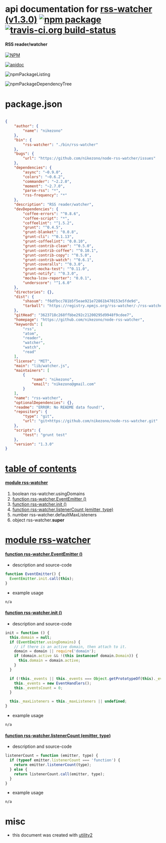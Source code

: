 # api documentation for  [rss-watcher (v1.3.0)](https://github.com/nikezono/node-rss-watcher)  [![npm package](https://img.shields.io/npm/v/npmdoc-rss-watcher.svg?style=flat-square)](https://www.npmjs.org/package/npmdoc-rss-watcher) [![travis-ci.org build-status](https://api.travis-ci.org/npmdoc/node-npmdoc-rss-watcher.svg)](https://travis-ci.org/npmdoc/node-npmdoc-rss-watcher)
#### RSS reader/watcher

[![NPM](https://nodei.co/npm/rss-watcher.png?downloads=true)](https://www.npmjs.com/package/rss-watcher)

[![apidoc](https://npmdoc.github.io/node-npmdoc-rss-watcher/build/screenCapture.buildNpmdoc.browser._2Fhome_2Ftravis_2Fbuild_2Fnpmdoc_2Fnode-npmdoc-rss-watcher_2Ftmp_2Fbuild_2Fapidoc.html.png)](https://npmdoc.github.io/node-npmdoc-rss-watcher/build/apidoc.html)

![npmPackageListing](https://npmdoc.github.io/node-npmdoc-rss-watcher/build/screenCapture.npmPackageListing.svg)

![npmPackageDependencyTree](https://npmdoc.github.io/node-npmdoc-rss-watcher/build/screenCapture.npmPackageDependencyTree.svg)



# package.json

```json

{
    "author": {
        "name": "nikezono"
    },
    "bin": {
        "rss-watcher": "./bin/rss-watcher"
    },
    "bugs": {
        "url": "https://github.com/nikezono/node-rss-watcher/issues"
    },
    "dependencies": {
        "async": "~0.9.0",
        "colors": "~0.6.2",
        "commander": "~2.2.0",
        "moment": "~2.7.0",
        "parse-rss": "*",
        "rss-frequency": "*"
    },
    "description": "RSS reader/watcher",
    "devDependencies": {
        "coffee-errors": "^0.8.6",
        "coffee-script": "*",
        "coffeelint": "^1.5.2",
        "grunt": "^0.4.5",
        "grunt-blanket": "0.0.8",
        "grunt-cli": "^0.1.13",
        "grunt-coffeelint": "0.0.10",
        "grunt-contrib-clean": "^0.5.0",
        "grunt-contrib-coffee": "^0.10.1",
        "grunt-contrib-copy": "^0.5.0",
        "grunt-contrib-watch": "^0.6.1",
        "grunt-coveralls": "^0.3.0",
        "grunt-mocha-test": "^0.11.0",
        "grunt-notify": "^0.3.0",
        "mocha-lcov-reporter": "0.0.1",
        "underscore": "^1.6.0"
    },
    "directories": {},
    "dist": {
        "shasum": "f6dfbcc781b5f5eae921e72861b470153e5fde9d",
        "tarball": "https://registry.npmjs.org/rss-watcher/-/rss-watcher-1.3.0.tgz"
    },
    "gitHead": "3623718c268ffbbe292c21200295d9948f9cdee7",
    "homepage": "https://github.com/nikezono/node-rss-watcher",
    "keywords": [
        "rss",
        "atom",
        "reader",
        "watcher",
        "watch",
        "read"
    ],
    "license": "MIT",
    "main": "lib/watcher.js",
    "maintainers": [
        {
            "name": "nikezono",
            "email": "nikezono@gmail.com"
        }
    ],
    "name": "rss-watcher",
    "optionalDependencies": {},
    "readme": "ERROR: No README data found!",
    "repository": {
        "type": "git",
        "url": "git+https://github.com/nikezono/node-rss-watcher.git"
    },
    "scripts": {
        "test": "grunt test"
    },
    "version": "1.3.0"
}
```



# <a name="apidoc.tableOfContents"></a>[table of contents](#apidoc.tableOfContents)

#### [module rss-watcher](#apidoc.module.rss-watcher)
1.  boolean <span class="apidocSignatureSpan">rss-watcher.</span>usingDomains
1.  [function <span class="apidocSignatureSpan">rss-watcher.</span>EventEmitter ()](#apidoc.element.rss-watcher.EventEmitter)
1.  [function <span class="apidocSignatureSpan">rss-watcher.</span>init ()](#apidoc.element.rss-watcher.init)
1.  [function <span class="apidocSignatureSpan">rss-watcher.</span>listenerCount (emitter, type)](#apidoc.element.rss-watcher.listenerCount)
1.  number <span class="apidocSignatureSpan">rss-watcher.</span>defaultMaxListeners
1.  object <span class="apidocSignatureSpan">rss-watcher.</span>__super__



# <a name="apidoc.module.rss-watcher"></a>[module rss-watcher](#apidoc.module.rss-watcher)

#### <a name="apidoc.element.rss-watcher.EventEmitter"></a>[function <span class="apidocSignatureSpan">rss-watcher.</span>EventEmitter ()](#apidoc.element.rss-watcher.EventEmitter)
- description and source-code
```javascript
function EventEmitter() {
  EventEmitter.init.call(this);
}
```
- example usage
```shell
n/a
```

#### <a name="apidoc.element.rss-watcher.init"></a>[function <span class="apidocSignatureSpan">rss-watcher.</span>init ()](#apidoc.element.rss-watcher.init)
- description and source-code
```javascript
init = function () {
  this.domain = null;
  if (EventEmitter.usingDomains) {
    // if there is an active domain, then attach to it.
    domain = domain || require('domain');
    if (domain.active && !(this instanceof domain.Domain)) {
      this.domain = domain.active;
    }
  }

  if (!this._events || this._events === Object.getPrototypeOf(this)._events) {
    this._events = new EventHandlers();
    this._eventsCount = 0;
  }

  this._maxListeners = this._maxListeners || undefined;
}
```
- example usage
```shell
n/a
```

#### <a name="apidoc.element.rss-watcher.listenerCount"></a>[function <span class="apidocSignatureSpan">rss-watcher.</span>listenerCount (emitter, type)](#apidoc.element.rss-watcher.listenerCount)
- description and source-code
```javascript
listenerCount = function (emitter, type) {
  if (typeof emitter.listenerCount === 'function') {
    return emitter.listenerCount(type);
  } else {
    return listenerCount.call(emitter, type);
  }
}
```
- example usage
```shell
n/a
```



# misc
- this document was created with [utility2](https://github.com/kaizhu256/node-utility2)
